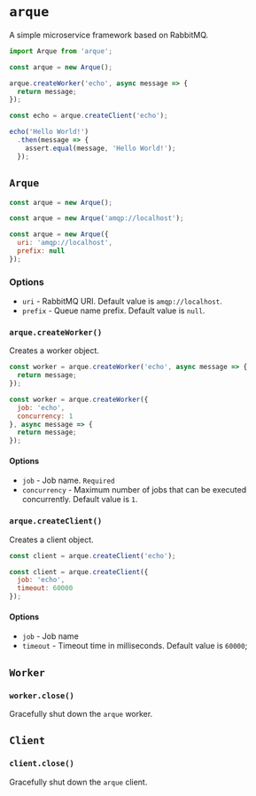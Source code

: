 # `arque`
A simple microservice framework based on RabbitMQ.
```js
import Arque from 'arque';

const arque = new Arque();

arque.createWorker('echo', async message => {
  return message;
});

const echo = arque.createClient('echo');

echo('Hello World!')
  .then(message => {
    assert.equal(message, 'Hello World!');
  });
```
## `Arque`
```js
const arque = new Arque();
```
```js
const arque = new Arque('amqp://localhost');
```
```js
const arque = new Arque({
  uri: 'amqp://localhost',
  prefix: null
});
```
### Options
* `uri` - RabbitMQ URI. Default value is `amqp://localhost`.
* `prefix` - Queue name prefix. Default value is `null`.

### `arque.createWorker()`
Creates a worker object.
```js
const worker = arque.createWorker('echo', async message => {
  return message;
});
```
```js
const worker = arque.createWorker({
  job: 'echo',
  concurrency: 1
}, async message => {
  return message;
});
```
#### Options
* `job` - Job name. `Required`
* `concurrency` - Maximum number of jobs that can be executed concurrently. Default value is `1`.

### `arque.createClient()`
Creates a client object.
```js
const client = arque.createClient('echo');
```
```js
const client = arque.createClient({
  job: 'echo',
  timeout: 60000
});
```
#### Options
* `job` - Job name
* `timeout` - Timeout time in milliseconds. Default value is `60000`;

## `Worker`
### `worker.close()`
Gracefully shut down the `arque` worker.

## `Client`
### `client.close()`
Gracefully shut down the `arque` client.
